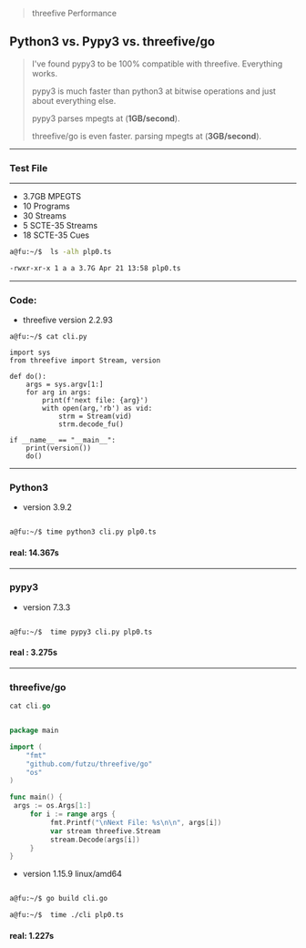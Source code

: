 > threefive Performance
## Python3 vs. Pypy3 vs. threefive/go
>
>I've found pypy3 to be 100% compatible with threefive. Everything works.
>
>pypy3 is much faster than python3 at bitwise operations and just about everything else.
>
> pypy3 parses mpegts at (__1GB/second__).
>
>threefive/go is even faster.
> parsing mpegts at (__3GB/second__).
>
>
___
### Test File
___
  * 3.7GB MPEGTS
  * 10 Programs
  * 30 Streams
  * 5 SCTE-35 Streams
  * 18 SCTE-35 Cues

```sh
a@fu:~/$  ls -alh plp0.ts 

-rwxr-xr-x 1 a a 3.7G Apr 21 13:58 plp0.ts
```
___
### Code:
* threefive version 2.2.93
```python3
a@fu:~/$ cat cli.py

import sys
from threefive import Stream, version

def do():
    args = sys.argv[1:]
    for arg in args:
        print(f'next file: {arg}')
        with open(arg,'rb') as vid:
            strm = Stream(vid)
            strm.decode_fu()

if __name__ == "__main__":
    print(version())
    do()

```
___
### Python3 
* version 3.9.2
```sh

a@fu:~/$ time python3 cli.py plp0.ts
```

#### real:   14.367s

___
### pypy3 
* version 7.3.3 

```sh

a@fu:~/$  time pypy3 cli.py plp0.ts

```
#### real	:   3.275s

___
### threefive/go

```go
cat cli.go


package main

import (
	"fmt"
	"github.com/futzu/threefive/go"
	"os"
)

func main() {
 args := os.Args[1:]
	 for i := range args {
		  fmt.Printf("\nNext File: %s\n\n", args[i])
		  var stream threefive.Stream
		  stream.Decode(args[i])
	 }
}

```
* version 1.15.9 linux/amd64
```sh

a@fu:~/$ go build cli.go

a@fu:~/$  time ./cli plp0.ts

```
#### real:  1.227s


